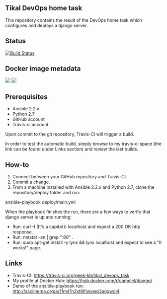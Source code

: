 ## Tikal DevOps home task
This repository contains the result of the DevOps home task which configures and deploys a django server.

## Status
[![Build Status](https://travis-ci.org/geek-kb/tikal_devops_task.svg?branch=master)](https://travis-ci.org/geek-kb/tikal_devops_task)

## Docker image metadata
[![](https://images.microbadger.com/badges/image/camelel/django.svg)](https://microbadger.com/images/camelel/django)
[![](https://images.microbadger.com/badges/version/camelel/django.svg)](https://microbadger.com/images/camelel/django)

## Prerequisites
* Ansible 2.2.x
* Python 2.7
* GitHub account
* Travis-ci account

Upon commit to the git repository, Travis-CI will trigger a build.

In order to test the automatic build, simply browse to my travis-ci space (the link can be found under Links section) and review the last builds.

## How-to
1. Connect between your GitHub repository and Travis-CI.
2. Commit a change.
3. From a machine installed with Ansible 2.2.x and Python 2.7, clone the repository/deploy folder and run:

ansible-playbook deploy/main.yml

When the playbook finishes the run, there are a few ways to verify that django server is up and running:

* Run: curl -I (It's a capital i) localhost and expect a 200 OK http response.
* Run: netstat -an | grep ":80" .
* Run: sudo apt-get install -y lynx && lynx localhost and expect to see a "It works!" page.
 
## Links
* Travis-CI: https://travis-ci.org/geek-kb/tikal_devops_task
* My profile at Docker Hub: https://hub.docker.com/r/camelel/django/
* Demo of the ansible-playbook run: http://asciinema.org/a/11m41h2xt6lfiwawp3agqwdi4
